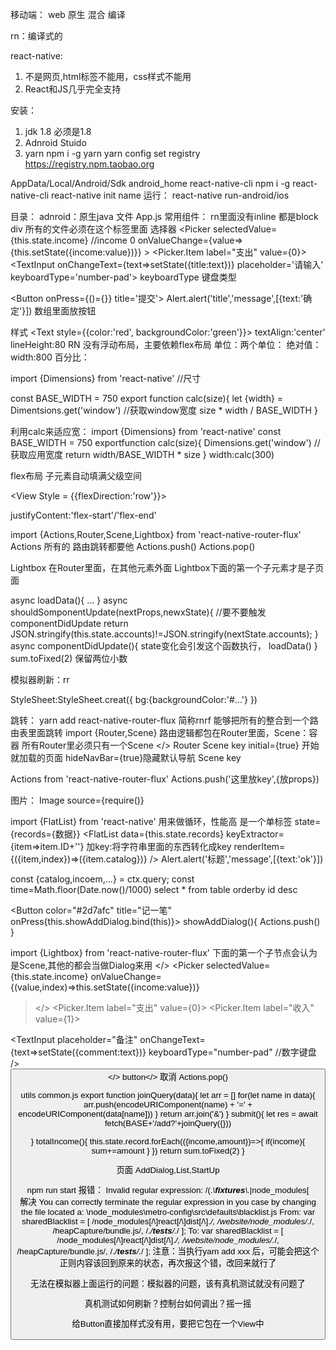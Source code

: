 移动端：
web 原生 混合 编译

rn：编译式的

react-native:
1. 不是网页,html标签不能用，css样式不能用 
2. React和JS几乎完全支持

安装：
1. jdk 1.8 必须是1.8
2. Adnroid Stuido
3. yarn
npm i -g yarn
yarn config set registry https://registry.npm.taobao.org

AppData/Local/Android/Sdk   android_home
react-native-cli
npm i -g react-native-cli
react-native init name
运行：
react-native run-android/ios

目录：
adnroid：原生java 文件
App.js
常用组件：
rn里面没有inline 都是block
<View>  div
<Text>  所有的文件必须在这个标签里面
<Picker> 选择器
    <Picker 
        selectedValue={this.state.income}  //income 0
        onValueChange={value=>{this.setState({income:value})}}
        >
        <Picker.Item label="支出" value={0}>
    <Picker>
<TextInput onChangeText={text=>setState({title:text})} placeholder='请输入' keyboardType='number-pad'> 
    keyboardType 键盘类型

<Button onPress={()={}} title='提交'>
Alert.alert('title','message',[{text:'确定'}])  数组里面放按钮


样式
<Text style={{color:'red', backgroundColor:'green'}}>
textAlign:'center'
lineHeight:80
RN 没有浮动布局，主要依赖flex布局
单位：两个单位：
绝对值：width:800
百分比：

import {Dimensions} from 'react-native'  //尺寸

const BASE_WIDTH = 750
export function calc(size){
    let {width} = Dimentsions.get('window')  //获取window宽度
    size * width / BASE_WIDTH
}

利用calc来适应宽：
import {Dimensions} from 'react-native'
const BASE_WIDTH = 750
exportfunction calc(size){
    Dimensions.get('window') // 获取应用宽度
    return width/BASE_WIDTH * size
}
width:calc(300)

flex布局
子元素自动填满父级空间

<View Style = {{flexDirection:'row'}}>
    <Text style={{flex:1}}>
    <Text style={{flex:2}}>
</View>

justifyContent:'flex-start'/'flex-end'

import {Actions,Router,Scene,Lightbox} from 'react-native-router-flux'
Actions 所有的 路由跳转都要他
Actions.push()
Actions.pop()

Lightbox
在Router里面，在其他元素外面
Lightbox下面的第一个子元素才是子页面

async loadData(){
    ...
}
async shouldSomponentUpdate(nextProps,newxState){  //要不要触发componentDidUpdate
    return JSON.stringify(this.state.accounts)!=JSON.stringify(nextState.accounts);
}
async componentDidUpdate(){ state变化会引发这个函数执行，
    loadData()
}
sum.toFixed(2) 保留两位小数

模拟器刷新：rr

<View style={styles.bg}>
StyleSheet:StyleSheet.creat({
    bg:{backgroundColor:'#...'}
})

跳转：
yarn add react-native-router-flux   简称rnrf
能够把所有的整合到一个路由表里面跳转
import {Router,Scene}
路由逻辑都包在Router里面，Scene：容器
所有Router里必须只有一个Scene
<Router>
    <Scene key="root">
        <Scene key="startup" component={} initial={true} >
    </>
</Router>
Router
    Scene key initial={true} 开始就加载的页面 hideNavBar={true}隐藏默认导航
        Scene key

Actions from 'react-native-router-flux'
Actions.push('这里放key',{放props})

图片：
Image source={require()}

import {FlatList} from 'react-native'
用来做循环，性能高
是一个单标签
state={records={数据}}
<FlatList
    data={this.state.records}
    keyExtractor={item=>item.ID+''}  加key:将字符串里面的东西转化成key
    renderItem={({item,index})=>(<Text>{item.catalog}</Text>)}
/>
Alert.alert('标题','message',[{text:'ok'}])

const {catalog,incoem,...} = ctx.query;
const time=Math.floor(Date.now()/1000)
select * from table orderby id desc

<Button color="#2d7afc" title="记一笔" onPress{this.showAddDialog.bind(this)}>
showAddDialog(){
    Actions.push()
}

import {Lightbox} from 'react-native-router-flux'
下面的第一个子节点会认为是Scene,其他的都会当做Dialog来用
<Lightbox>
    <Scene key>
</>
<Picker 
    selectedValue={this.state.income}
    onValueChange={(value,index)=>this.setState({income:value})}
></>
<Picker.Item label="支出" value={0}>
<Picker.Item label="收入" value={1}>


<TextInput
    placeholder="备注"
    onChangeText={text=>setState({comment:text})}
    keyboardType="number-pad"  //数字键盘
/>
<View>
    <View><Button></>
    <View>button</>  取消 Actions.pop()
</View>

utils  common.js
export function joinQuery(data){
    let arr = []
    for(let name in data){
        arr.push(encodeURIComponent(name) + '=' + encodeURIComponent(data[name]))
    }
    return arr.join('&')
}
submit(){
    let res = await fetch(BASE+'/add?'+joinQuery({}))

}
totalIncome(){
    this.state.record.forEach(({income,amount})=>{
        if(income){
            sum+=amount
        }
    })
    return sum.toFixed(2)
}

页面
AddDialog,List,StartUp

npm run start 报错：
Invalid regular expression: /(.*\\__fixtures__\\.*|node_modules[\
解决
You can correctly terminate the regular expression in you case by changing the file located a:
\node_modules\metro-config\src\defaults\blacklist.js
From:
var sharedBlacklist = [
  /node_modules[/\\]react[/\\]dist[/\\].*/,
  /website\/node_modules\/.*/,
  /heapCapture\/bundle\.js/,
  /.*\/__tests__\/.*/
];
To:
 var sharedBlacklist = [
  /node_modules[\/\\]react[\/\\]dist[\/\\].*/,
  /website\/node_modules\/.*/,
  /heapCapture\/bundle\.js/,
  /.*\/__tests__\/.*/
];
注意：当执行yarn add xxx 后，可能会把这个正则内容该回到原来的状态，再次报这个错，改回来就行了


无法在模拟器上面运行的问题：模拟器的问题，该有真机测试就没有问题了

真机测试如何刷新？控制台如何调出？摇一摇

给Button直接加样式没有用，要把它包在一个View中
